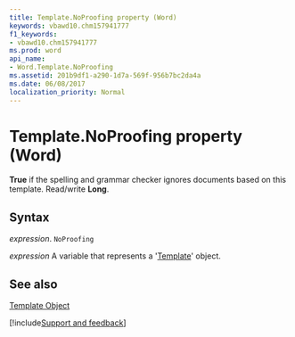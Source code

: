 ```yaml
---
title: Template.NoProofing property (Word)
keywords: vbawd10.chm157941777
f1_keywords:
- vbawd10.chm157941777
ms.prod: word
api_name:
- Word.Template.NoProofing
ms.assetid: 201b9df1-a290-1d7a-569f-956b7bc2da4a
ms.date: 06/08/2017
localization_priority: Normal
---
```



# Template.NoProofing property (Word)

 **True** if the spelling and grammar checker ignores documents based on this template. Read/write **Long**.


## Syntax

_expression_. `NoProofing`

_expression_ A variable that represents a '[Template](Word.Template.md)' object.


## See also


[Template Object](Word.Template.md)

[!include[Support and feedback](~/includes/feedback-boilerplate.md)]